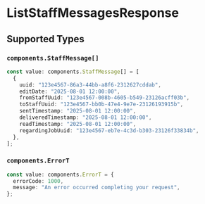 # ListStaffMessagesResponse


## Supported Types

### `components.StaffMessage[]`

```typescript
const value: components.StaffMessage[] = [
  {
    uuid: "123e4567-86a3-44bb-a8f6-2312627cddab",
    editDate: "2025-08-01 12:00:00",
    fromStaffUuid: "123e4567-008b-4605-b549-23126acff03b",
    toStaffUuid: "123e4567-bb0b-47e4-9e7e-23126193915b",
    sentTimestamp: "2025-08-01 12:00:00",
    deliveredTimestamp: "2025-08-01 12:00:00",
    readTimestamp: "2025-08-01 12:00:00",
    regardingJobUuid: "123e4567-eb7e-4c3d-b303-23126f33834b",
  },
];
```

### `components.ErrorT`

```typescript
const value: components.ErrorT = {
  errorCode: 1000,
  message: "An error occurred completing your request",
};
```

